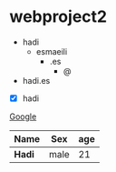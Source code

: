 # webproject2
- hadi
  - esmaeili
    - .es
      - @
- hadi.es

- [x] hadi

[Google](http://www.google.com/)

Name 		 | Sex  		| age
---- | ---- | ----
<strong>Hadi</strong> 		 | male 		| 21
